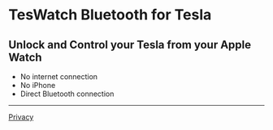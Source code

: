 # TesWatch Bluetooth for Tesla
## Unlock and Control your Tesla from your Apple Watch
* No internet connection 
* No iPhone
* Direct Bluetooth connection
---------------------
[Privacy](/privacy.md)

